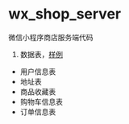 # wx_shop_server
微信小程序商店服务端代码

1. 数据表，[样例](https://www.jianshu.com/p/91cc254cbe1b)
 - 用户信息表
 - 地址表
 - 商品收藏表
 - 购物车信息表
 - 订单信息表

